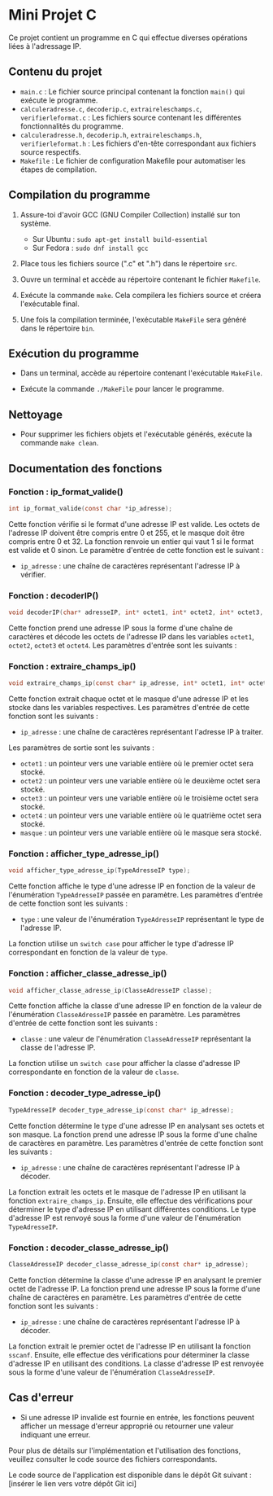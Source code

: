 # Mini Projet C

Ce projet contient un programme en C qui effectue diverses opérations liées à l'adressage IP.

## Contenu du projet

- `main.c` : Le fichier source principal contenant la fonction `main()` qui exécute le programme.
- `calculeradresse.c`, `decoderip.c`, `extraireleschamps.c`, `verifierleformat.c` : Les fichiers source contenant les différentes fonctionnalités du programme.
- `calculeradresse.h`, `decoderip.h`, `extraireleschamps.h`, `verifierleformat.h` : Les fichiers d'en-tête correspondant aux fichiers source respectifs.
- `Makefile` : Le fichier de configuration Makefile pour automatiser les étapes de compilation.

## Compilation du programme

1. Assure-toi d'avoir GCC (GNU Compiler Collection) installé sur ton système.
   - Sur Ubuntu : `sudo apt-get install build-essential`
   - Sur Fedora : `sudo dnf install gcc`

2. Place tous les fichiers source (".c" et ".h") dans le répertoire `src`.

3. Ouvre un terminal et accède au répertoire contenant le fichier `Makefile`.

4. Exécute la commande `make`. Cela compilera les fichiers source et créera l'exécutable final.

5. Une fois la compilation terminée, l'exécutable `MakeFile` sera généré dans le répertoire `bin`.

## Exécution du programme

- Dans un terminal, accède au répertoire contenant l'exécutable `MakeFile`.

- Exécute la commande `./MakeFile` pour lancer le programme.

## Nettoyage

- Pour supprimer les fichiers objets et l'exécutable générés, exécute la commande `make clean`.

## Documentation des fonctions

### Fonction : ip_format_valide()

```c
int ip_format_valide(const char *ip_adresse); 
```
Cette fonction vérifie si le format d'une adresse IP est valide. Les octets de l'adresse IP doivent être compris entre 0 et 255, et le masque doit être compris entre 0 et 32. La fonction renvoie un entier qui vaut 1 si le format est valide et 0 sinon. Le paramètre d'entrée de cette fonction est le suivant :

- `ip_adresse` : une chaîne de caractères représentant l'adresse IP à vérifier.

### Fonction : decoderIP()

```c
void decoderIP(char* adresseIP, int* octet1, int* octet2, int* octet3, int* octet4);
```
Cette fonction prend une adresse IP sous la forme d'une chaîne de caractères et décode les octets de l'adresse IP dans les variables `octet1`, `octet2`, `octet3` et `octet4`. Les paramètres d'entrée sont les suivants :

### Fonction : extraire_champs_ip()

```c
void extraire_champs_ip(const char* ip_adresse, int* octet1, int* octet2, int* octet3, int* octet4, int* masque);
```
Cette fonction extrait chaque octet et le masque d'une adresse IP et les stocke dans les variables respectives. Les paramètres d'entrée de cette fonction sont les suivants :

- `ip_adresse` : une chaîne de caractères représentant l'adresse IP à traiter.

Les paramètres de sortie sont les suivants :

- `octet1` : un pointeur vers une variable entière où le premier octet sera stocké.
- `octet2` : un pointeur vers une variable entière où le deuxième octet sera stocké.
- `octet3` : un pointeur vers une variable entière où le troisième octet sera stocké.
- `octet4` : un pointeur vers une variable entière où le quatrième octet sera stocké.
- `masque` : un pointeur vers une variable entière où le masque sera stocké.

### Fonction : afficher_type_adresse_ip() 

```c
void afficher_type_adresse_ip(TypeAdresseIP type);
```
Cette fonction affiche le type d'une adresse IP en fonction de la valeur de l'énumération `TypeAdresseIP` passée en paramètre. Les paramètres d'entrée de cette fonction sont les suivants :

- `type` : une valeur de l'énumération `TypeAdresseIP` représentant le type de l'adresse IP.

La fonction utilise un `switch case` pour afficher le type d'adresse IP correspondant en fonction de la valeur de `type`.

### Fonction : afficher_classe_adresse_ip()

```c
void afficher_classe_adresse_ip(ClasseAdresseIP classe);
```
Cette fonction affiche la classe d'une adresse IP en fonction de la valeur de l'énumération `ClasseAdresseIP` passée en paramètre. Les paramètres d'entrée de cette fonction sont les suivants :

- `classe` : une valeur de l'énumération `ClasseAdresseIP` représentant la classe de l'adresse IP.

La fonction utilise un `switch case` pour afficher la classe d'adresse IP correspondante en fonction de la valeur de `classe`.

### Fonction : decoder_type_adresse_ip()

```c
TypeAdresseIP decoder_type_adresse_ip(const char* ip_adresse);
```
Cette fonction détermine le type d'une adresse IP en analysant ses octets et son masque. La fonction prend une adresse IP sous la forme d'une chaîne de caractères en paramètre. Les paramètres d'entrée de cette fonction sont les suivants :

- `ip_adresse` : une chaîne de caractères représentant l'adresse IP à décoder.

La fonction extrait les octets et le masque de l'adresse IP en utilisant la fonction `extraire_champs_ip`. Ensuite, elle effectue des vérifications pour déterminer le type d'adresse IP en utilisant différentes conditions. Le type d'adresse IP est renvoyé sous la forme d'une valeur de l'énumération `TypeAdresseIP`.


### Fonction : decoder_classe_adresse_ip()

```c
ClasseAdresseIP decoder_classe_adresse_ip(const char* ip_adresse);
```
Cette fonction détermine la classe d'une adresse IP en analysant le premier octet de l'adresse IP. La fonction prend une adresse IP sous la forme d'une chaîne de caractères en paramètre. Les paramètres d'entrée de cette fonction sont les suivants :

- `ip_adresse` : une chaîne de caractères représentant l'adresse IP à décoder.

La fonction extrait le premier octet de l'adresse IP en utilisant la fonction `sscanf`. Ensuite, elle effectue des vérifications pour déterminer la classe d'adresse IP en utilisant des conditions. La classe d'adresse IP est renvoyée sous la forme d'une valeur de l'énumération `ClasseAdresseIP`.


## Cas d'erreur
- Si une adresse IP invalide est fournie en entrée, les fonctions peuvent afficher un message d'erreur approprié ou retourner une valeur indiquant une erreur.

Pour plus de détails sur l'implémentation et l'utilisation des fonctions, veuillez consulter le code source des fichiers correspondants.

Le code source de l'application est disponible dans le dépôt Git suivant : [insérer le lien vers votre dépôt Git ici]




